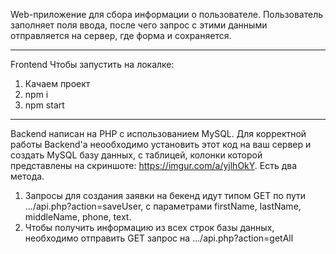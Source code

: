 Web-приложение для сбора информации о пользователе.
Пользователь заполняет поля ввода, после чего запрос с этими данными отправляется на сервер, где форма и сохраняется.

-------------------------------------------------------------------------
Frontend
Чтобы запустить на локалке:
1. Качаем проект
2. npm i
3. npm start

-------------------------------------------------------------------------
Backend написан на PHP с использованием MySQL.
Для корректной работы Backend'а неообходимо установить этот код на ваш сервер и создать MySQL базу данных, с таблицей, колонки которой представлены на скриншоте: https://imgur.com/a/yjlhOkY.
Есть два метода. 

1) Запросы для создания заявки на бекенд идут типом GET по пути .../api.php?action=saveUser, с параметрами firstName, lastName, middleName, phone, text.
2) Чтобы получить информацию из всех строк базы данных, необходимо отправить GET запрос на .../api.php?action=getAll
